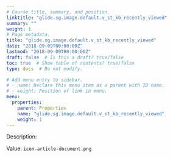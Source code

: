 ```yaml
---
# Course title, summary, and position.
linktitle: "glide.sg.image.default.v_st_kb_recently_viewed"
summary: ""
weight: 1
# Page metadata.
title: "glide.sg.image.default.v_st_kb_recently_viewed"
date: "2018-09-09T00:00:00Z"
lastmod: "2018-09-09T00:00:00Z"
draft: false  # Is this a draft? true/false
toc: true  # Show table of contents? true/false
type: docs  # Do not modify.

# Add menu entry to sidebar.
# - name: Declare this menu item as a parent with ID name.
# - weight: Position of link in menu.
menu:
  properties:
    parent: Properties
    name: "glide.sg.image.default.v_st_kb_recently_viewed"
    weight: 1
---
```


Description: 


Value: `icon-article-document.png`